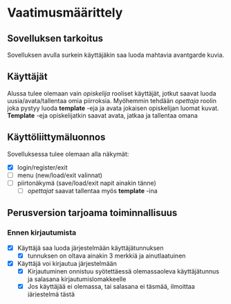 # Vaatimusmäärittely

## Sovelluksen tarkoitus

Sovelluksen avulla surkein käyttäjäkin saa luoda mahtavia avantgarde kuvia.

## Käyttäjät

Alussa tulee olemaan vain _opiskelija_ rooliset käyttäjät, jotkut saavat luoda uusia/avata/tallentaa omia piirroksia. Myöhemmin tehdään _opettaja_ roolin joka pystyy luoda **template** -eja ja avata jokaisen opiskelijan luomat kuvat. **Template** -eja opiskelijatkin saavat avata, jatkaa ja tallentaa omana

## Käyttöliittymäluonnos

Sovelluksessa tulee olemaan alla näkymät:
- [X] login/register/exit
- [ ] menu (new/load/exit valinnat)
- [ ] piirtonäkymä (save/load/exit napit ainakin tänne)
  - [ ] _opettajat_ saavat tallentaa myös **template** -ina

## Perusversion tarjoama toiminnallisuus

### Ennen kirjautumista

- [X] Käyttäjä saa luoda järjestelmään käyttäjätunnuksen
  - [X] tunnuksen on oltava ainakin 3 merkkiä ja ainutlaatuinen
- [X] Käyttäjä voi kirjautua järjestelmään
  - [X] Kirjautuminen onnistuu syötettäessä olemassaoleva käyttäjätunnus ja salasana kirjautumislomakkeelle
  - [X] Jos käyttäjää ei olemassa, tai salasana ei täsmää, ilmoittaa järjestelmä tästä

### Kirjautumisen jälkeen

- [ ] Käyttäjä saa ladata omat piirokset ja jatkaa ne
- [ ] Käyttäjä voi luoda uuden piirroksen
  - [ ] opiskelijoiden luomat piirrokset näkyvät ainoastaan sen luoneelle käyttäjälle + opettajille
- [ ] Käyttäjä saa lisätä yleisiä SVG elementtejä piirrokselleen
  - [ ] elementtien järjestys on vaihdettavissa
  - [ ] elementtien (rajoitetun määrän) ominaisuudet ovat saadettavissa
- [ ] Käyttäjä saa tallentaa piirroksensa ja nimettää sitä
- [ ] Käyttäjä saa ladata omat piirrokset ja **template** -it
  - [ ] _Opettaja_ rooliset käyttäjät saa myös avata muiden luomat piirrokset
- [ ] Käyttäjä saa kirjautua ulos

## Jatkokehitysideoita

Muutamaa kehitettävää mitkä varmasti eivät mahdu perustoiminnallisuuteen

- [ ] erillinen register näkymä, alussa meen vaan user:pass siinä login näkymässä..
- [ ] drag n drop toiminta eri SVG feature -eille
  - [ ] esim neliö/ympyrä raahattava hiirellä
- [ ] template:in toteutus
- [ ] mahdollisesti *opettajarooli*
- [X] salasanojen monimutkaisuus \w{8,16}
